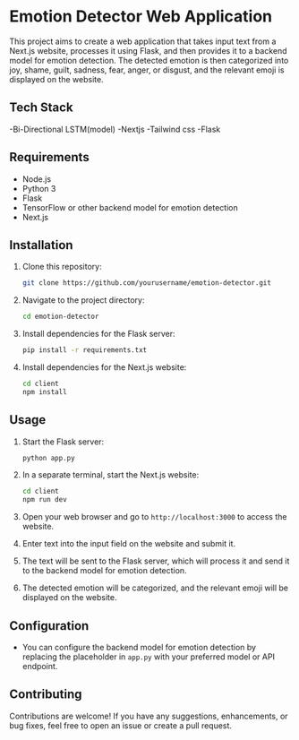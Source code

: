 # Emotion Detector Web Application

This project aims to create a web application that takes input text from a Next.js website, processes it using Flask, and then provides it to a backend model for emotion detection. The detected emotion is then categorized into joy, shame, guilt, sadness, fear, anger, or disgust, and the relevant emoji is displayed on the website.

## Tech Stack
-Bi-Directional LSTM(model)
-Nextjs
-Tailwind css
-Flask

## Requirements

- Node.js
- Python 3
- Flask
- TensorFlow or other backend model for emotion detection
- Next.js

## Installation

1. Clone this repository:

   ```bash
   git clone https://github.com/yourusername/emotion-detector.git
   ```

2. Navigate to the project directory:

   ```bash
   cd emotion-detector
   ```

3. Install dependencies for the Flask server:

   ```bash
   pip install -r requirements.txt
   ```

4. Install dependencies for the Next.js website:

   ```bash
   cd client
   npm install
   ```

## Usage

1. Start the Flask server:

   ```bash
   python app.py
   ```

2. In a separate terminal, start the Next.js website:

   ```bash
   cd client
   npm run dev
   ```

3. Open your web browser and go to `http://localhost:3000` to access the website.

4. Enter text into the input field on the website and submit it.

5. The text will be sent to the Flask server, which will process it and send it to the backend model for emotion detection.

6. The detected emotion will be categorized, and the relevant emoji will be displayed on the website.

## Configuration

- You can configure the backend model for emotion detection by replacing the placeholder in `app.py` with your preferred model or API endpoint.

## Contributing

Contributions are welcome! If you have any suggestions, enhancements, or bug fixes, feel free to open an issue or create a pull request.
